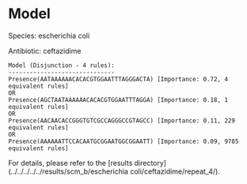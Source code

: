 
# Model

Species: escherichia coli

Antibiotic: ceftazidime

```
Model (Disjunction - 4 rules):
------------------------------
Presence(AATAAAAAACACACGTGGAATTTAGGGACTA) [Importance: 0.72, 4 equivalent rules]
OR
Presence(AGCTAATAAAAAACACACGTGGAATTTAGGA) [Importance: 0.18, 1 equivalent rules]
OR
Presence(AACAACACCGGGTGTCGCCAGGGCCGTAGCC) [Importance: 0.11, 229 equivalent rules]
OR
Presence(AAAAAATTCCACAATGCGGAATGGCGGAATT) [Importance: 0.09, 9785 equivalent rules]

```

For details, please refer to the [results directory](../../../../../results/scm_b/escherichia coli/ceftazidime/repeat_4/).

